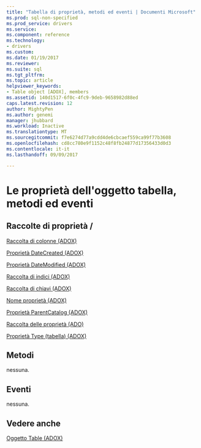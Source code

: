 ```yaml
---
title: "Tabella di proprietà, metodi ed eventi | Documenti Microsoft"
ms.prod: sql-non-specified
ms.prod_service: drivers
ms.service: 
ms.component: reference
ms.technology:
- drivers
ms.custom: 
ms.date: 01/19/2017
ms.reviewer: 
ms.suite: sql
ms.tgt_pltfrm: 
ms.topic: article
helpviewer_keywords:
- Table object [ADOX], members
ms.assetid: 140d1517-6f0c-4fc9-9deb-9658982d88ed
caps.latest.revision: 12
author: MightyPen
ms.author: genemi
manager: jhubbard
ms.workload: Inactive
ms.translationtype: MT
ms.sourcegitcommit: f7e6274d77a9cdd4de6cbcaef559ca99f77b3608
ms.openlocfilehash: cd8cc780e9f1152c48f8fb24877d17356433d0d3
ms.contentlocale: it-it
ms.lasthandoff: 09/09/2017

---
```

# <a name="table-object-properties-methods-and-events"></a>Le proprietà dell'oggetto tabella, metodi ed eventi
## <a name="propertiescollections"></a>Raccolte di proprietà /  
 [Raccolta di colonne (ADOX)](../../../ado/reference/adox-api/columns-collection-adox.md)  
  
 [Proprietà DateCreated (ADOX)](../../../ado/reference/adox-api/datecreated-property-adox.md)  
  
 [Proprietà DateModified (ADOX)](../../../ado/reference/adox-api/datemodified-property-adox.md)  
  
 [Raccolta di indici (ADOX)](../../../ado/reference/adox-api/indexes-collection-adox.md)  
  
 [Raccolta di chiavi (ADOX)](../../../ado/reference/adox-api/keys-collection-adox.md)  
  
 [Nome proprietà (ADOX)](../../../ado/reference/adox-api/name-property-adox.md)  
  
 [Proprietà ParentCatalog (ADOX)](../../../ado/reference/adox-api/parentcatalog-property-adox.md)  
  
 [Raccolta delle proprietà (ADO)](../../../ado/reference/ado-api/properties-collection-ado.md)  
  
 [Proprietà Type (tabella) (ADOX)](../../../ado/reference/adox-api/type-property-table-adox.md)  
  
## <a name="methods"></a>Metodi  
 nessuna.  
  
## <a name="events"></a>Eventi  
 nessuna.  
  
## <a name="see-also"></a>Vedere anche  
 [Oggetto Table (ADOX)](../../../ado/reference/adox-api/table-object-adox.md)

